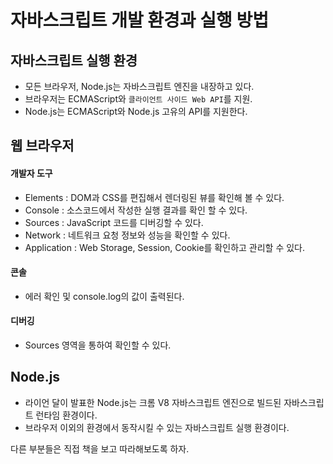 # 자바스크립트 개발 환경과 실행 방법

## 자바스크립트 실행 환경
* 모든 브라우저, Node.js는 자바스크립트 엔진을 내장하고 있다.
* 브라우저는 ECMAScript와 `클라이언트 사이드 Web API`를 지원.
* Node.js는 ECMAScript와 Node.js 고유의 API를 지원한다.

## 웹 브라우저

#### 개발자 도구
* Elements : DOM과 CSS를 편집해서 렌더링된 뷰를 확인해 볼 수 있다.
* Console : 소스코드에서 작성한 실행 결과를 확인 할 수 있다.
* Sources : JavaScript 코드를 디버깅할 수 있다.
* Network : 네트워크 요청 정보와 성능을 확인할 수 있다.
* Application : Web Storage, Session, Cookie를 확인하고 관리할 수 있다.

#### 콘솔
* 에러 확인 및 console.log의 값이 출력된다.

#### 디버깅
* Sources 영역을 통하여 확인할 수 있다.

## Node.js
* 라이언 달이 발표한 Node.js는 크롬 V8 자바스크립트 엔진으로 빌드된 자바스크립트 런타임 환경이다.
* 브라우저 이외의 환경에서 동작시킬 수 있는 자바스크립트 실행 환경이다.


다른 부분들은 직접 책을 보고 따라해보도록 하자.
